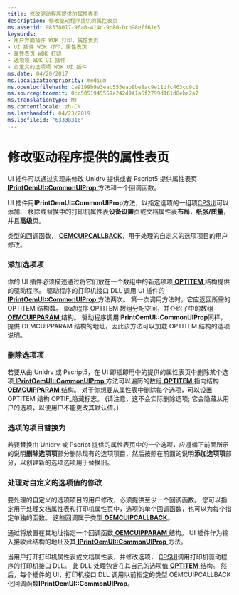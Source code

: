 ```yaml
---
title: 修改驱动程序提供的属性表页
description: 修改驱动程序提供的属性表页
ms.assetid: 98338017-96a0-414c-9b80-bcb98eff61e5
keywords:
- 用户界面插件 WDK 打印，属性表页
- UI 插件 WDK 打印，属性表页
- 属性表页 WDK 打印
- 选项项 WDK UI 插件
- 自定义的选项项 WDK UI 插件
ms.date: 04/20/2017
ms.localizationpriority: medium
ms.openlocfilehash: 1e9199b9e3eac555eab8be8ac9e11dfc463cc9c1
ms.sourcegitcommit: 0cc5051945559a242d941a6f2799d161d8eba2a7
ms.translationtype: MT
ms.contentlocale: zh-CN
ms.lasthandoff: 04/23/2019
ms.locfileid: "63338316"
---
```

# <a name="modifying-a-driver-supplied-property-sheet-page"></a>修改驱动程序提供的属性表页





UI 插件可以通过实现来修改 Unidrv 提供或者 Pscript5 提供属性表页[ **IPrintOemUI::CommonUIProp** ](https://msdn.microsoft.com/library/windows/hardware/ff554159)方法和一个回调函数。

UI 插件用**IPrintOemUI::CommonUIProp**方法，以指定选项的一组项[CPSUI](common-property-sheet-user-interface.md)可以添加、 移除或替换中的打印机属性表**设备设置**页或文档属性表**布局**，**纸张/质量**，并且**高级**页。

类型的回调函数， [ **OEMCUIPCALLBACK**](https://msdn.microsoft.com/library/windows/hardware/ff557650)，用于处理的自定义的选项项目的用户修改。

### <a href="" id="ddk-adding-option-items-gg"></a>添加选项项

你的 UI 插件必须描述通过将它们放在一个数组中的新选项项[ **OPTITEM** ](https://msdn.microsoft.com/library/windows/hardware/ff559656)结构提供的驱动程序。 驱动程序的打印机接口 DLL 调用 UI 插件的[ **IPrintOemUI::CommonUIProp** ](https://msdn.microsoft.com/library/windows/hardware/ff554159)方法两次。 第一次调用方法时，它应返回所需的 OPTITEM 结构数。 驱动程序 OPTITEM 数组分配空间，并介绍了中的数组[ **OEMCUIPPARAM** ](https://msdn.microsoft.com/library/windows/hardware/ff557653)结构。 驱动程序调用**IPrintOemUI::CommonUIProp**同样，提供 OEMCUIPPARAM 结构的地址，因此该方法可以加载 OPTITEM 结构的选项说明。

### <a href="" id="ddk-removing-option-items-gg"></a>删除选项项

若要从由 Unidrv 或 Pscript5，在 UI 即插即用中的提供的属性表页中删除某个选项[ **IPrintOemUI::CommonUIProp** ](https://msdn.microsoft.com/library/windows/hardware/ff554159)方法可以遍历的数组[ **OPTITEM** ](https://msdn.microsoft.com/library/windows/hardware/ff559656)指向结构[ **OEMCUIPPARAM** ](https://msdn.microsoft.com/library/windows/hardware/ff557653)结构。 对于你想要从属性表中删除每个选项，可以设置 OPTITEM 结构 OPTIF\_隐藏标志。 (请注意，这不会实际删除选项; 它会隐藏从用户的选项，以便用户不能更改其默认值。)

### <a href="" id="ddk-replacing-option-items-gg"></a>选项的项目替换为

若要替换由 Unidrv 或 Pscript 提供的属性表页中的一个选项，应遵循下前面所示的说明**删除选项项**部分删除现有的选项项目，然后按照在前面的说明**添加选项项**部分，以创建新的选项选项用于替换旧。

### <a href="" id="ddk-handling-modifications-to-customized-option-values-gg"></a>处理对自定义的选项值的修改

要处理的自定义的选项项目的用户修改，必须提供至少一个回调函数。 您可以指定用于处理文档属性表和打印机属性页中，选项的单个回调函数，也可以为每个指定单独的函数。 这些回调属于类型[ **OEMCUIPCALLBACK**](https://msdn.microsoft.com/library/windows/hardware/ff557650)。

通过将放置在其地址指定一个回调函数[ **OEMCUIPPARAM** ](https://msdn.microsoft.com/library/windows/hardware/ff557653)结构。 UI 插件作为输入接收此结构的地址及其[ **IPrintOemUI::CommonUIProp** ](https://msdn.microsoft.com/library/windows/hardware/ff554159)方法。

当用户打开打印机属性表或文档属性表，并修改选项， [CPSUI](common-property-sheet-user-interface.md)调用打印机驱动程序的打印机接口 DLL。 此 DLL 处理包含在其自己的选项值[ **OPTITEM** ](https://msdn.microsoft.com/library/windows/hardware/ff559656)结构。 然后，每个插件的 UI，打印机接口 DLL 调用以前指定的类型 OEMCUIPCALLBACK 化回调函数**IPrintOemUI::CommonUIProp**。

 

 




